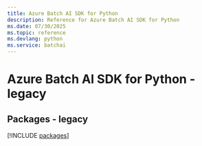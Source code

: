 ```yaml
---
title: Azure Batch AI SDK for Python
description: Reference for Azure Batch AI SDK for Python
ms.date: 07/30/2025
ms.topic: reference
ms.devlang: python
ms.service: batchai
---
```

# Azure Batch AI SDK for Python - legacy
## Packages - legacy
[!INCLUDE [packages](batch-ai-index.md)]